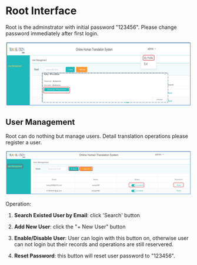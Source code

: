 # Root Interface

Root is the adminstrator with initial password "123456". Please change password immediately after first login.

<span id='root'></span>

![](/assets/root.change-password.png)
## User Management

 Root can do nothing but manage users. Detail translation operations please register a user. 

![](/assets/interface.root.png)


Operation:

1. **Search Existed User by Email**: click 'Search' button 

2. **Add New User**: click the "+ New User" button

3. **Enable/Disable User**: User can login with this button on, otherwise user can not login but their records and operations are still reservered.
 
4. **Reset Password**: this button will reset user password to "123456".





